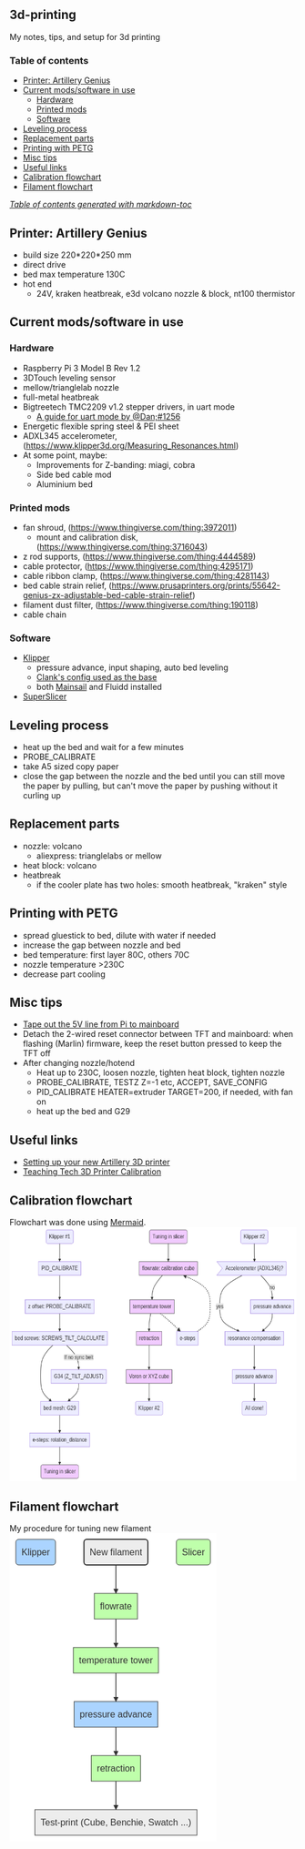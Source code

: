 ## 3d-printing
My notes, tips, and setup for 3d printing

### Table of contents
- [Printer: Artillery Genius](#printer--artillery-genius)
- [Current mods/software in use](#current-modssoftware-in-use)
  * [Hardware](#hardware)
  * [Printed mods](#printed-mods)
  * [Software](#software)
- [Leveling process](#leveling-process)
- [Replacement parts](#replacement-parts)
- [Printing with PETG](#printing-with-petg)
- [Misc tips](#misc-tips)
- [Useful links](#useful-links)
- [Calibration flowchart](#calibration-flowchart)
- [Filament flowchart](#filament-flowchart)


<tiny><i><a href='http://ecotrust-canada.github.io/markdown-toc/'>Table of contents generated with markdown-toc</a></i></tiny>


## Printer: Artillery Genius
- build size 220\*220\*250 mm
- direct drive
- bed max temperature 130C
- hot end
  - 24V, kraken heatbreak, e3d volcano nozzle & block, nt100 thermistor

## Current mods/software in use
### Hardware
- Raspberry Pi 3 Model B Rev 1.2
- 3DTouch leveling sensor
- mellow/trianglelab nozzle
- full-metal heatbreak
- Bigtreetech TMC2209 v1.2 stepper drivers, in uart mode
  - [A guide for uart mode by @Dan;#1256](https://docs.google.com/document/d/1MyUdEjQ_6hr7yFaBdw0NXcICgTD9j5_0CI363yzLEuU/edit)
- Energetic flexible spring steel & PEI sheet
- ADXL345 accelerometer, (https://www.klipper3d.org/Measuring_Resonances.html)
- At some point, maybe:
  - Improvements for Z-banding: miagi, cobra
  - Side bed cable mod
  - Aluminium bed


### Printed mods
  - fan shroud, (https://www.thingiverse.com/thing:3972011)
    - mount and calibration disk, (https://www.thingiverse.com/thing:3716043)
  - z rod supports, (https://www.thingiverse.com/thing:4444589)
  - cable protector, (https://www.thingiverse.com/thing:4295171)
  - cable ribbon clamp, (https://www.thingiverse.com/thing:4281143)
  - bed cable strain relief, (https://www.prusaprinters.org/prints/55642-genius-zx-adjustable-bed-cable-strain-relief)
  - filament dust filter, (https://www.thingiverse.com/thing:190118)
  - cable chain

### Software
- [Klipper](https://www.klipper3d.org/Overview.html)
  - pressure advance, input shaping, auto bed leveling
  - [Clank's config used as the base](https://github.com/Clank50AE/Clanks-Klipper-Configs)
  - both [Mainsail](https://docs.mainsail.xyz/) and Fluidd installed
- [SuperSlicer](https://github.com/supermerill/SuperSlicer/releases)


## Leveling process
- heat up the bed and wait for a few minutes
- PROBE_CALIBRATE
- take A5 sized copy paper
- close the gap between the nozzle and the bed until you can still move the paper by pulling, but can't move the paper by pushing without it curling up

## Replacement parts
- nozzle: volcano
  - aliexpress: trianglelabs or mellow
- heat block: volcano
- heatbreak
  - if the cooler plate has two holes: smooth heatbreak, "kraken" style

## Printing with PETG
- spread gluestick to bed, dilute with water if needed
- increase the gap between nozzle and bed
- bed temperature: first layer 80C, others 70C
- nozzle temperature >230C
- decrease part cooling

## Misc tips
- [Tape out the 5V line from Pi to mainboard](https://community.octoprint.org/t/put-tape-on-the-5v-pin-why-and-how/13574)
- Detach the 2-wired reset connector between TFT and mainboard: when flashing (Marlin) firmware, keep the reset button pressed to keep the TFT off
- After changing nozzle/hotend
  - Heat up to 230C, loosen nozzle, tighten heat block, tighten nozzle
  - PROBE\_CALIBRATE, TESTZ Z=-1 etc, ACCEPT, SAVE\_CONFIG
  - PID\_CALIBRATE HEATER=extruder TARGET=200, if needed, with fan on
  - heat up the bed and G29

## Useful links
- [Setting up your new Artillery 3D printer](https://artillery.n3t.ro/setup.html)
- [Teaching Tech 3D Printer Calibration](https://teachingtechyt.github.io/calibration.html)

## Calibration flowchart
Flowchart was done using [Mermaid](https://mermaid-js.github.io/mermaid-live-editor/).
![](./mermaid/mermaid.png)

## Filament flowchart
My procedure for tuning new filament
![](./mermaid/mermaid-filament.png)
